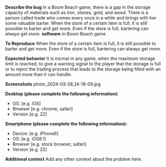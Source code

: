 

**Describe the bug**
In a Boom Beach game, there is a gap in the storage capacity of materials such as iron, stones, gold, and wood.
 There is a person called trade who comes every once in a while and brings with her some valuable barter. When the store of a certain item is full, it is still possible to barter and get more. Even if the store is full, bartering can always get more.
**software**
in Boom Beach game 

**To Reproduce**
When the store of a certain item is full, it is still possible to barter and get more. Even if the store is full, bartering can always get more.

**Expected behavior**
It is normal in any game, when the maximum storage limit is reached, to give a warning signal to the player that the storage is full or to reject the trading process that leads to the storage being filled with an amount more than it can handle.

**Screenshots**
photo_2024-03-28_14-18-09.jpg


**Desktop (please complete the following information):**
 - OS: [e.g. iOS]
 - Browser [e.g. chrome, safari]
 - Version [e.g. 22]

**Smartphone (please complete the following information):**
 - Device: [e.g. iPhone6]
 - OS: [e.g. iOS8.1]
 - Browser [e.g. stock browser, safari]
 - Version [e.g. 22]

**Additional context**
Add any other context about the problem here.
